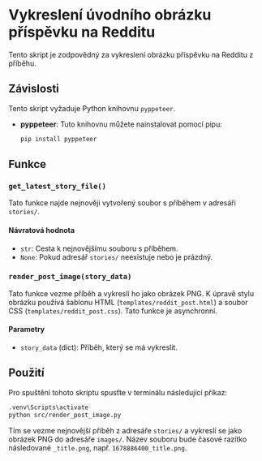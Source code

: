 
# Vykreslení úvodního obrázku příspěvku na Redditu

Tento skript je zodpovědný za vykreslení obrázku příspěvku na Redditu z příběhu.

## Závislosti

Tento skript vyžaduje Python knihovnu `pyppeteer`.

- **pyppeteer**: Tuto knihovnu můžete nainstalovat pomocí pipu:
  ```bash
  pip install pyppeteer
  ```

## Funkce

### `get_latest_story_file()`

Tato funkce najde nejnověji vytvořený soubor s příběhem v adresáři `stories/`.

#### Návratová hodnota

- `str`: Cesta k nejnovějšímu souboru s příběhem.
- `None`: Pokud adresář `stories/` neexistuje nebo je prázdný.

### `render_post_image(story_data)`

Tato funkce vezme příběh a vykreslí ho jako obrázek PNG. K úpravě stylu obrázku používá šablonu HTML (`templates/reddit_post.html`) a soubor CSS (`templates/reddit_post.css`). Tato funkce je asynchronní.

#### Parametry

- `story_data` (dict): Příběh, který se má vykreslit.

## Použití

Pro spuštění tohoto skriptu spusťte v terminálu následující příkaz:

```bash
.venv\Scripts\activate
python src/render_post_image.py
```

Tím se vezme nejnovější příběh z adresáře `stories/` a vykreslí se jako obrázek PNG do adresáře `images/`. Název souboru bude časové razítko následované `_title.png`, např. `1678886400_title.png`.
